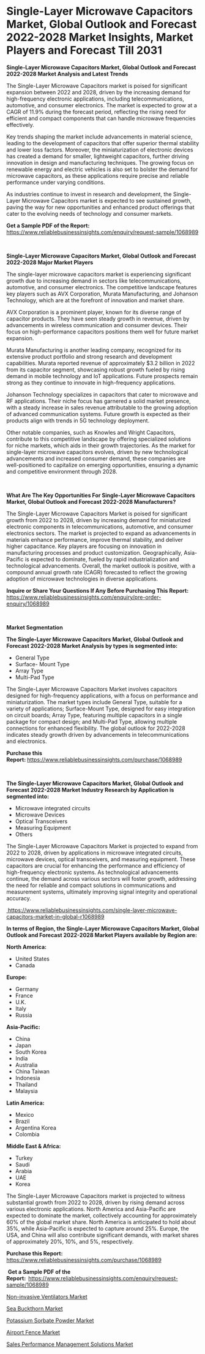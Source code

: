 <p><h1>Single-Layer Microwave Capacitors Market, Global Outlook and Forecast 2022-2028 Market Insights, Market Players and Forecast Till 2031</h1></p><p><strong>Single-Layer Microwave Capacitors Market, Global Outlook and Forecast 2022-2028 Market Analysis and Latest Trends</strong></p>
<p><p>The Single-Layer Microwave Capacitors market is poised for significant expansion between 2022 and 2028, driven by the increasing demand for high-frequency electronic applications, including telecommunications, automotive, and consumer electronics. The market is expected to grow at a CAGR of 11.9% during the forecast period, reflecting the rising need for efficient and compact components that can handle microwave frequencies effectively.</p><p>Key trends shaping the market include advancements in material science, leading to the development of capacitors that offer superior thermal stability and lower loss factors. Moreover, the miniaturization of electronic devices has created a demand for smaller, lightweight capacitors, further driving innovation in design and manufacturing techniques. The growing focus on renewable energy and electric vehicles is also set to bolster the demand for microwave capacitors, as these applications require precise and reliable performance under varying conditions.</p><p>As industries continue to invest in research and development, the Single-Layer Microwave Capacitors market is expected to see sustained growth, paving the way for new opportunities and enhanced product offerings that cater to the evolving needs of technology and consumer markets.</p></p>
<p><strong>Get a Sample PDF of the Report:&nbsp;</strong> <a href="https://www.reliablebusinessinsights.com/enquiry/request-sample/1068989">https://www.reliablebusinessinsights.com/enquiry/request-sample/1068989</a></p>
<p>&nbsp;</p>
<p><strong>Single-Layer Microwave Capacitors Market, Global Outlook and Forecast 2022-2028 Major Market Players</strong></p>
<p><p>The single-layer microwave capacitors market is experiencing significant growth due to increasing demand in sectors like telecommunications, automotive, and consumer electronics. The competitive landscape features key players such as AVX Corporation, Murata Manufacturing, and Johanson Technology, which are at the forefront of innovation and market share.</p><p>AVX Corporation is a prominent player, known for its diverse range of capacitor products. They have seen steady growth in revenue, driven by advancements in wireless communication and consumer devices. Their focus on high-performance capacitors positions them well for future market expansion.</p><p>Murata Manufacturing is another leading company, recognized for its extensive product portfolio and strong research and development capabilities. Murata reported revenue of approximately $3.2 billion in 2022 from its capacitor segment, showcasing robust growth fueled by rising demand in mobile technology and IoT applications. Future prospects remain strong as they continue to innovate in high-frequency applications.</p><p>Johanson Technology specializes in capacitors that cater to microwave and RF applications. Their niche focus has garnered a solid market presence, with a steady increase in sales revenue attributable to the growing adoption of advanced communication systems. Future growth is expected as their products align with trends in 5G technology deployment.</p><p>Other notable companies, such as Knowles and Wright Capacitors, contribute to this competitive landscape by offering specialized solutions for niche markets, which aids in their growth trajectories. As the market for single-layer microwave capacitors evolves, driven by new technological advancements and increased consumer demand, these companies are well-positioned to capitalize on emerging opportunities, ensuring a dynamic and competitive environment through 2028.</p></p>
<p>&nbsp;</p>
<p><strong>What Are The Key Opportunities For Single-Layer Microwave Capacitors Market, Global Outlook and Forecast 2022-2028 Manufacturers?</strong></p>
<p><p>The Single-Layer Microwave Capacitors Market is poised for significant growth from 2022 to 2028, driven by increasing demand for miniaturized electronic components in telecommunications, automotive, and consumer electronics sectors. The market is projected to expand as advancements in materials enhance performance, improve thermal stability, and deliver higher capacitance. Key players are focusing on innovation in manufacturing processes and product customization. Geographically, Asia-Pacific is expected to dominate, fueled by rapid industrialization and technological advancements. Overall, the market outlook is positive, with a compound annual growth rate (CAGR) forecasted to reflect the growing adoption of microwave technologies in diverse applications.</p></p>
<p><strong>Inquire or Share Your Questions If Any Before Purchasing This Report:</strong> <a href="https://www.reliablebusinessinsights.com/enquiry/pre-order-enquiry/1068989">https://www.reliablebusinessinsights.com/enquiry/pre-order-enquiry/1068989</a></p>
<p>&nbsp;</p>
<p><strong>Market Segmentation</strong></p>
<p><strong>The Single-Layer Microwave Capacitors Market, Global Outlook and Forecast 2022-2028 Market Analysis by types is segmented into:</strong></p>
<p><ul><li>General Type</li><li>Surface- Mount Type</li><li>Array Type</li><li>Multi-Pad Type</li></ul></p>
<p><p>The Single-Layer Microwave Capacitors Market involves capacitors designed for high-frequency applications, with a focus on performance and miniaturization. The market types include General Type, suitable for a variety of applications; Surface-Mount Type, designed for easy integration on circuit boards; Array Type, featuring multiple capacitors in a single package for compact design; and Multi-Pad Type, allowing multiple connections for enhanced flexibility. The global outlook for 2022-2028 indicates steady growth driven by advancements in telecommunications and electronics.</p></p>
<p><strong>Purchase this Report:&nbsp;</strong><a href="https://www.reliablebusinessinsights.com/purchase/1068989">https://www.reliablebusinessinsights.com/purchase/1068989</a></p>
<p>&nbsp;</p>
<p><strong>The Single-Layer Microwave Capacitors Market, Global Outlook and Forecast 2022-2028 Market Industry Research by Application is segmented into:</strong></p>
<p><ul><li>Microwave integrated circuits</li><li>Microwave Devices</li><li>Optical Transceivers</li><li>Measuring Equipment</li><li>Others</li></ul></p>
<p><p>The Single-Layer Microwave Capacitors Market is projected to expand from 2022 to 2028, driven by applications in microwave integrated circuits, microwave devices, optical transceivers, and measuring equipment. These capacitors are crucial for enhancing the performance and efficiency of high-frequency electronic systems. As technological advancements continue, the demand across various sectors will foster growth, addressing the need for reliable and compact solutions in communications and measurement systems, ultimately improving signal integrity and operational accuracy.</p></p>
<p><a href="https://www.reliablebusinessinsights.com/single-layer-microwave-capacitors-market-in-global-r1068989">&nbsp;https://www.reliablebusinessinsights.com/single-layer-microwave-capacitors-market-in-global-r1068989</a></p>
<p><strong>In terms of Region, the Single-Layer Microwave Capacitors Market, Global Outlook and Forecast 2022-2028 Market Players available by Region are:</strong></p>
<p>
    <p> <strong> North America: </strong>
        <ul>
            <li>United States</li>
            <li>Canada</li>
        </ul>
        </p> 
    <p> <strong> Europe: </strong>
        <ul>
            <li>Germany</li>
            <li>France</li>
            <li>U.K.</li>
            <li>Italy</li>
            <li>Russia</li>
        </ul>
        </p> 
    <p> <strong> Asia-Pacific: </strong>
        <ul>
            <li>China</li>
            <li>Japan</li>
            <li>South Korea</li>
            <li>India</li>
            <li>Australia</li>
            <li>China Taiwan</li>
            <li>Indonesia</li>
            <li>Thailand</li>
            <li>Malaysia</li>
        </ul>
        </p> 
    <p> <strong> Latin America: </strong>
        <ul>
            <li>Mexico</li>
            <li>Brazil</li>
            <li>Argentina Korea</li>
            <li>Colombia</li>
        </ul>
        </p> 
    <p> <strong> Middle East & Africa: </strong>
        <ul>
            <li>Turkey</li>
            <li>Saudi</li>
            <li>Arabia</li>
            <li>UAE</li>
            <li>Korea</li>
        </ul>
    </p>
    </p>
<p><p>The Single-Layer Microwave Capacitors market is projected to witness substantial growth from 2022 to 2028, driven by rising demand across various electronic applications. North America and Asia-Pacific are expected to dominate the market, collectively accounting for approximately 60% of the global market share. North America is anticipated to hold about 35%, while Asia-Pacific is expected to capture around 25%. Europe, the USA, and China will also contribute significant demands, with market shares of approximately 20%, 10%, and 5%, respectively.</p></p>
<p><strong>Purchase this Report: </strong><a href="https://www.reliablebusinessinsights.com/purchase/1068989">https://www.reliablebusinessinsights.com/purchase/1068989</a></p>
<p>&nbsp;<strong>Get a Sample PDF of the Report:&nbsp;&nbsp;</strong><a href="https://www.reliablebusinessinsights.com/enquiry/request-sample/1068989">https://www.reliablebusinessinsights.com/enquiry/request-sample/1068989</a></p>
<p><strong></strong></p>
<p><p><a href="https://issuu.com/reportprime-2/docs/non-invasive-ventilators-market-siz_266e50a73f2b32">Non-invasive Ventilators Market</a></p><p><a href="https://www.linkedin.com/pulse/global-sea-buckthorn-market-status-2024-2031-forecast-hes1c?trackingId=pwsYCpsLQFWF%2FV2ZTxZiJA%3D%3D">Sea Buckthorn Market</a></p><p><a href="https://medium.com/@kstephensonlo/global-potassium-sorbate-powder-market-trends-insights-into-growth-opportunities-and-challenges-22c2453c4a6d">Potassium Sorbate Powder Market</a></p><p><a href="https://medium.com/@kstephensonlo/deep-dive-into-the-airport-fence-market-itstrends-market-segmentation-and-competitive-analysis-2bedeb50c8e1">Airport Fence Market</a></p><p><a href="https://www.linkedin.com/pulse/sales-performance-management-solutions-market-global-insights-enprc?trackingId=KgU3UuzYShCVRpvOflf7mQ%3D%3D">Sales Performance Management Solutions Market</a></p></p>